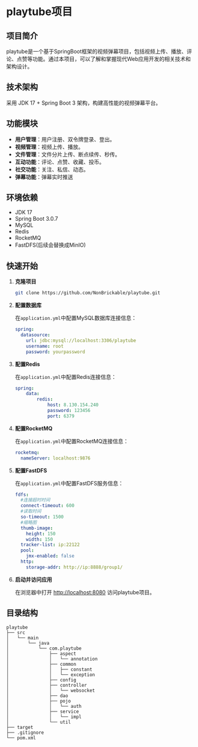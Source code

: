 # playtube项目

## 项目简介

playtube是一个基于SpringBoot框架的视频弹幕项目，包括视频上传、播放、评论、点赞等功能。通过本项目，可以了解和掌握现代Web应用开发的相关技术和架构设计。

## 技术架构

采用 JDK 17 + Spring Boot 3 架构，构建高性能的视频弹幕平台。

## 功能模块

- **用户管理**：用户注册、双令牌登录、登出。
- **视频管理**：视频上传、播放。
- **文件管理**：文件分片上传、断点续传、秒传。
- **互动功能**：评论、点赞、收藏、投币。
- **社交功能**：关注、私信、动态。
- **弹幕功能**：弹幕实时推送

## 环境依赖

- JDK 17
- Spring Boot 3.0.7
- MySQL
- Redis
- RocketMQ
- FastDFS(后续会替换成MinIO)

## 快速开始

1. **克隆项目**

    ```bash
    git clone https://github.com/NonBrickable/playtube.git
    ```

2. **配置数据库**

    在`application.yml`中配置MySQL数据库连接信息：

    ```yaml
    spring:
      datasource:
        url: jdbc:mysql://localhost:3306/playtube
        username: root
        password: yourpassword
    ```

3. **配置Redis**

    在`application.yml`中配置Redis连接信息：

    ```yaml
    spring:
        data:
            redis:
                host: 8.130.154.240
                password: 123456
                port: 6379
    ```
    
4. **配置RocketMQ**

    在`application.yml`中配置RocketMQ连接信息：

    ```yaml
    rocketmq:
      nameServer: localhost:9876
    ```

5. **配置FastDFS**

    在`application.yml`中配置FastDFS服务信息：

    ```yaml
    fdfs:
      #连接超时时间
      connect-timeout: 600
      #读取时间
      so-timeout: 1500
      #缩略图
      thumb-image:
        height: 150
        width: 150
      tracker-list: ip:22122
      pool:
        jmx-enabled: false
      http:
        storage-addr: http://ip:8888/group1/
    ```
4. **启动并访问应用**

    在浏览器中打开 [http://localhost:8080](http://localhost:8080) 访问playtube项目。

## 目录结构

```plaintext
playtube
├── src
│   └── main
│       └── java
│           └── com.playtube
│               ├── aspect
│               │   └── annotation
│               ├── common
│               │   ├── constant
│               │   └── exception
│               ├── config
│               ├── controller
│               │   └── websocket
│               ├── dao
│               ├── pojo
│               │   └── auth
│               ├── service
│               │   └── impl
│               └── util
├── target
├── .gitignore
└── pom.xml
